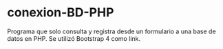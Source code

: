 # conexion-BD-PHP

Programa que solo consulta y registra desde un formulario a una base de datos en PHP. 
Se utilizó Bootstrap 4 como link.
